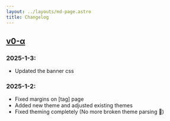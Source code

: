 ```yaml
---
layout: ../layouts/md-page.astro
title: Changelog
---
```


## [v0-α](/version)

### 2025-1-3:

- Updated the banner css

### 2025-1-2:
- Fixed margins on [tag] page
- Added new theme and adjusted existing themes
- Fixed theming completely (No more broken theme parsing 🥳)
